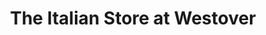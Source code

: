 ---
title: "The Italian Store at Westover"
url: /arlington/the-italian-store-at-westover/
shop: deli
---